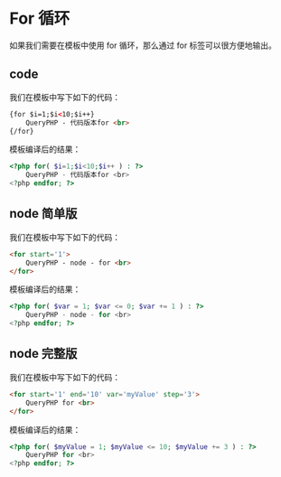 # For 循环

如果我们需要在模板中使用 for 循环，那么通过 for 标签可以很方便地输出。

## code

我们在模板中写下如下的代码：

``` html
{for $i=1;$i<10;$i++}
    QueryPHP - 代码版本for <br>
{/for}
```

模板编译后的结果：

``` php
<?php for( $i=1;$i<10;$i++ ) : ?>
    QueryPHP - 代码版本for <br>
<?php endfor; ?>
```

## node 简单版

我们在模板中写下如下的代码：

``` html
<for start='1'>
    QueryPHP - node - for <br>   
</for>
```

模板编译后的结果：

``` php
<?php for( $var = 1; $var <= 0; $var += 1 ) : ?>
    QueryPHP - node - for <br>   
<?php endfor; ?>
```

## node 完整版

我们在模板中写下如下的代码：

``` html
<for start='1' end='10' var='myValue' step='3'>   
    QueryPHP for <br>   
</for>
```

模板编译后的结果：

``` php
<?php for( $myValue = 1; $myValue <= 10; $myValue += 3 ) : ?>   
    QueryPHP for <br>   
<?php endfor; ?>
```
